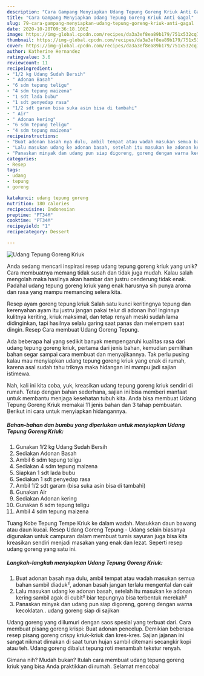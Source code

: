 ```yaml
---
description: "Cara Gampang Menyiapkan Udang Tepung Goreng Kriuk Anti Gagal"
title: "Cara Gampang Menyiapkan Udang Tepung Goreng Kriuk Anti Gagal"
slug: 79-cara-gampang-menyiapkan-udang-tepung-goreng-kriuk-anti-gagal
date: 2020-10-28T09:36:18.106Z
image: https://img-global.cpcdn.com/recipes/da3a3ef8ea89b179/751x532cq70/udang-tepung-goreng-kriuk-foto-resep-utama.jpg
thumbnail: https://img-global.cpcdn.com/recipes/da3a3ef8ea89b179/751x532cq70/udang-tepung-goreng-kriuk-foto-resep-utama.jpg
cover: https://img-global.cpcdn.com/recipes/da3a3ef8ea89b179/751x532cq70/udang-tepung-goreng-kriuk-foto-resep-utama.jpg
author: Katherine Hernandez
ratingvalue: 3.6
reviewcount: 11
recipeingredient:
- "1/2 kg Udang Sudah Bersih"
- " Adonan Basah"
- "6 sdm tepung teligu"
- "4 sdm tepung maizena"
- "1 sdt lada bubu"
- "1 sdt penyedap rasa"
- "1/2 sdt garam bisa suka asin bisa di tambahi"
- " Air"
- " Adonan kering"
- "6 sdm tepung teligu"
- "4 sdm tepung maizena"
recipeinstructions:
- "Buat adonan basah nya dulu, ambil tempat atau wadah masukan semua bahan sambil diaduk², adonan basah jangan terlalu mengental dan cair"
- "Lalu masukan udang ke adonan basah, setelah itu masukan ke adonan kering sambil agak di cubit² biar tepungnya bisa terbentuk merekah²"
- "Panaskan minyak dan udang pun siap digoreng, goreng dengan warna kecoklatan.. udang goreng siap di sajikan"
categories:
- Resep
tags:
- udang
- tepung
- goreng

katakunci: udang tepung goreng 
nutrition: 180 calories
recipecuisine: Indonesian
preptime: "PT34M"
cooktime: "PT34M"
recipeyield: "1"
recipecategory: Dessert

---
```



![Udang Tepung Goreng Kriuk](https://img-global.cpcdn.com/recipes/da3a3ef8ea89b179/751x532cq70/udang-tepung-goreng-kriuk-foto-resep-utama.jpg)

Anda sedang mencari inspirasi resep udang tepung goreng kriuk yang unik? Cara membuatnya memang tidak susah dan tidak juga mudah. Kalau salah mengolah maka hasilnya akan hambar dan justru cenderung tidak enak. Padahal udang tepung goreng kriuk yang enak harusnya sih punya aroma dan rasa yang mampu memancing selera kita.

Resep ayam goreng tepung kriuk Salah satu kunci keritingnya tepung dan kerenyahan ayam itu justru jangan pakai telur di adonan lho! Inginnya kulitnya keriting, kriuk maksimal, dan tetap renyah meski sudah lama didinginkan, tapi hasilnya selalu garing saat panas dan melempem saat dingin. Resep Cara membuat Udang Goreng Tepung.

Ada beberapa hal yang sedikit banyak mempengaruhi kualitas rasa dari udang tepung goreng kriuk, pertama dari jenis bahan, kemudian pemilihan bahan segar sampai cara membuat dan menyajikannya. Tak perlu pusing kalau mau menyiapkan udang tepung goreng kriuk yang enak di rumah, karena asal sudah tahu triknya maka hidangan ini mampu jadi sajian istimewa.


Nah, kali ini kita coba, yuk, kreasikan udang tepung goreng kriuk sendiri di rumah. Tetap dengan bahan sederhana, sajian ini bisa memberi manfaat untuk membantu menjaga kesehatan tubuh kita. Anda bisa membuat Udang Tepung Goreng Kriuk memakai 11 jenis bahan dan 3 tahap pembuatan. Berikut ini cara untuk menyiapkan hidangannya.

<!--inarticleads1-->

##### Bahan-bahan dan bumbu yang diperlukan untuk menyiapkan Udang Tepung Goreng Kriuk:

1. Gunakan 1/2 kg Udang Sudah Bersih
1. Sediakan  Adonan Basah
1. Ambil 6 sdm tepung teligu
1. Sediakan 4 sdm tepung maizena
1. Siapkan 1 sdt lada bubu
1. Sediakan 1 sdt penyedap rasa
1. Ambil 1/2 sdt garam (bisa suka asin bisa di tambahi)
1. Gunakan  Air
1. Sediakan  Adonan kering
1. Gunakan 6 sdm tepung teligu
1. Ambil 4 sdm tepung maizena


Tuang Kobe Tepung Tempe Kriuk ke dalam wadah. Masukkan daun bawang atau daun kucai. Resep Udang Goreng Tepung - Udang selain biasanya digunakan untuk campuran dalam membuat tumis sayuran juga bisa kita kreasikan sendiri menjadi masakan yang enak dan lezat. Seperti resep udang goreng yang satu ini. 

<!--inarticleads2-->

##### Langkah-langkah menyiapkan Udang Tepung Goreng Kriuk:

1. Buat adonan basah nya dulu, ambil tempat atau wadah masukan semua bahan sambil diaduk², adonan basah jangan terlalu mengental dan cair
1. Lalu masukan udang ke adonan basah, setelah itu masukan ke adonan kering sambil agak di cubit² biar tepungnya bisa terbentuk merekah²
1. Panaskan minyak dan udang pun siap digoreng, goreng dengan warna kecoklatan.. udang goreng siap di sajikan


Udang goreng yang diilumuri dengan saos spesial yang terbuat dari. Cara membuat pisang goreng krispi: Buat adonan pencelup. Demikian beberapa resep pisang goreng crispy kriuk-kriuk dan kres-kres. Sajian jajanan ini sangat nikmat dimakan di saat turun hujan sambil ditemani secangkir kopi atau teh. Udang goreng dibalut tepung roti menambah tekstur renyah. 

Gimana nih? Mudah bukan? Itulah cara membuat udang tepung goreng kriuk yang bisa Anda praktikkan di rumah. Selamat mencoba!
